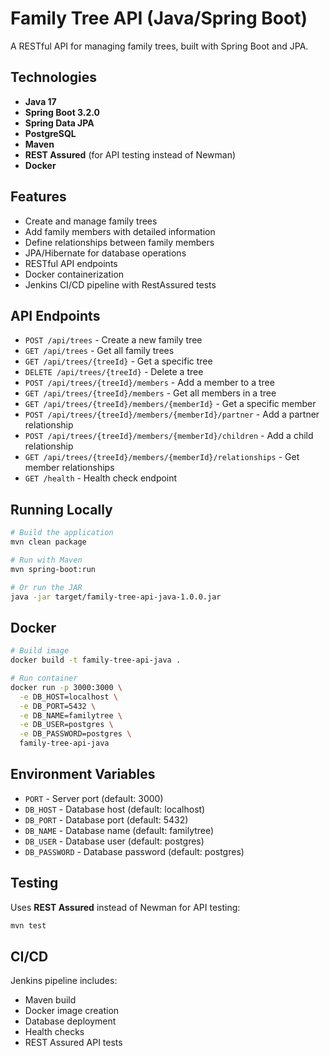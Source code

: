 # Family Tree API (Java/Spring Boot)

A RESTful API for managing family trees, built with Spring Boot and JPA.

## Technologies

- **Java 17**
- **Spring Boot 3.2.0**
- **Spring Data JPA**
- **PostgreSQL**
- **Maven**
- **REST Assured** (for API testing instead of Newman)
- **Docker**

## Features

- Create and manage family trees
- Add family members with detailed information
- Define relationships between family members
- JPA/Hibernate for database operations
- RESTful API endpoints
- Docker containerization
- Jenkins CI/CD pipeline with RestAssured tests

## API Endpoints

- `POST /api/trees` - Create a new family tree
- `GET /api/trees` - Get all family trees
- `GET /api/trees/{treeId}` - Get a specific tree
- `DELETE /api/trees/{treeId}` - Delete a tree
- `POST /api/trees/{treeId}/members` - Add a member to a tree
- `GET /api/trees/{treeId}/members` - Get all members in a tree
- `GET /api/trees/{treeId}/members/{memberId}` - Get a specific member
- `POST /api/trees/{treeId}/members/{memberId}/partner` - Add a partner relationship
- `POST /api/trees/{treeId}/members/{memberId}/children` - Add a child relationship
- `GET /api/trees/{treeId}/members/{memberId}/relationships` - Get member relationships
- `GET /health` - Health check endpoint

## Running Locally

```bash
# Build the application
mvn clean package

# Run with Maven
mvn spring-boot:run

# Or run the JAR
java -jar target/family-tree-api-java-1.0.0.jar
```

## Docker

```bash
# Build image
docker build -t family-tree-api-java .

# Run container
docker run -p 3000:3000 \
  -e DB_HOST=localhost \
  -e DB_PORT=5432 \
  -e DB_NAME=familytree \
  -e DB_USER=postgres \
  -e DB_PASSWORD=postgres \
  family-tree-api-java
```

## Environment Variables

- `PORT` - Server port (default: 3000)
- `DB_HOST` - Database host (default: localhost)
- `DB_PORT` - Database port (default: 5432)
- `DB_NAME` - Database name (default: familytree)
- `DB_USER` - Database user (default: postgres)
- `DB_PASSWORD` - Database password (default: postgres)

## Testing

Uses **REST Assured** instead of Newman for API testing:

```bash
mvn test
```

## CI/CD

Jenkins pipeline includes:
- Maven build
- Docker image creation
- Database deployment
- Health checks
- REST Assured API tests
